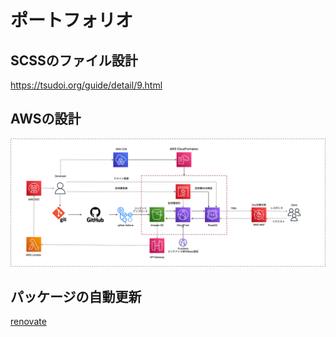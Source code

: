 # ポートフォリオ
## SCSSのファイル設計
https://tsudoi.org/guide/detail/9.html

## AWSの設計
![システム構造](./architecture.png)

## パッケージの自動更新
[renovate](https://user-first.ikyu.co.jp/entry/2018/05/07/193755)

## 